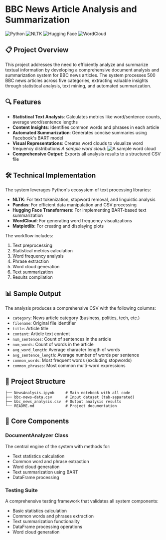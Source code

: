 # BBC News Article Analysis and Summarization

![Python](https://img.shields.io/badge/Python-3.8+-blue.svg)
![NLTK](https://img.shields.io/badge/NLTK-3.7-green.svg)
![Hugging Face](https://img.shields.io/badge/HuggingFace-Transformers-yellow.svg)
![WordCloud](https://img.shields.io/badge/WordCloud-1.8.2-orange.svg)

## 📋 Project Overview

This project addresses the need to efficiently analyze and summarize textual information by developing a comprehensive document analysis and summarization system for BBC news articles. The system processes 500 BBC news articles across five categories, extracting valuable insights through statistical analysis, text mining, and automated summarization.

## 🔍 Features

- **Statistical Text Analysis**: Calculates metrics like word/sentence counts, average word/sentence lengths
- **Content Insights**: Identifies common words and phrases in each article
- **Automated Summarization**: Generates concise summaries using Facebook's BART model
- **Visual Representations**: Creates word clouds to visualize word frequency distributions
  _A sample word cloud:_
  ![A sample word cloud](https://github.com/user-attachments/assets/cd3f3559-edad-4c56-822d-ab44d083d4d3)
- **Comprehensive Output**: Exports all analysis results to a structured CSV file

## 🛠️ Technical Implementation

The system leverages Python's ecosystem of text processing libraries:

- **NLTK**: For text tokenization, stopword removal, and linguistic analysis
- **Pandas**: For efficient data manipulation and CSV processing
- **Hugging Face Transformers**: For implementing BART-based text summarization
- **WordCloud**: For generating word frequency visualizations 
- **Matplotlib**: For creating and displaying plots

The workflow includes:
1. Text preprocessing
2. Statistical metrics calculation
3. Word frequency analysis
4. Phrase extraction
5. Word cloud generation
6. Text summarization
7. Results compilation

## 📊 Sample Output

The analysis produces a comprehensive CSV with the following columns:
- `category`: News article category (business, politics, tech, etc.)
- `filename`: Original file identifier
- `title`: Article title
- `content`: Article text content
- `num_sentences`: Count of sentences in the article
- `num_words`: Count of words in the article
- `avg_word_length`: Average character length of words
- `avg_sentence_length`: Average number of words per sentence
- `common_words`: Most frequent words (excluding stopwords)
- `common_phrases`: Most common multi-word expressions

## 📁 Project Structure

```
├── NewsAnalysis.ipynb     # Main notebook with all code
├── bbc-news-data.csv      # Input dataset (tab-separated)
├── bbc_news_analysis.csv  # Output analysis results
└── README.md              # Project documentation
```

## 🧩 Core Components

### DocumentAnalyzer Class

The central engine of the system with methods for:
- Text statistics calculation
- Common word and phrase extraction
- Word cloud generation
- Text summarization using BART
- DataFrame processing

### Testing Suite

A comprehensive testing framework that validates all system components:
- Basic statistics calculation
- Common words and phrases extraction
- Text summarization functionality
- DataFrame processing operations
- Word cloud generation
